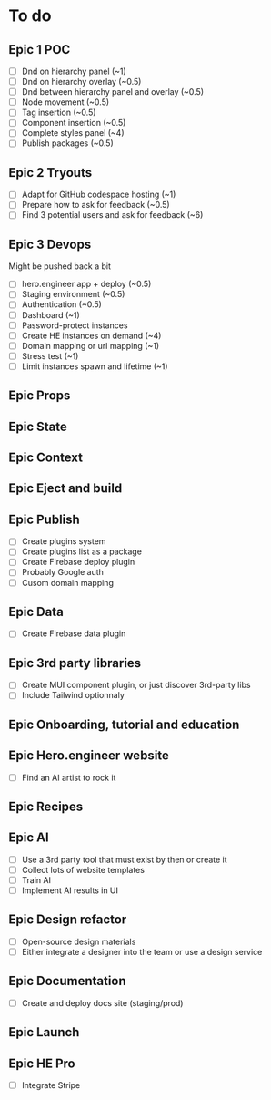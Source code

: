 # To do

## Epic 1 POC

- [ ] Dnd on hierarchy panel (~1)
- [ ] Dnd on hierarchy overlay (~0.5)
- [ ] Dnd between hierarchy panel and overlay (~0.5)
- [ ] Node movement (~0.5)
- [ ] Tag insertion (~0.5)
- [ ] Component insertion (~0.5)
- [ ] Complete styles panel (~4)
- [ ] Publish packages (~0.5)

## Epic 2 Tryouts

- [ ] Adapt for GitHub codespace hosting (~1)
- [ ] Prepare how to ask for feedback (~0.5)
- [ ] Find 3 potential users and ask for feedback (~6)

## Epic 3 Devops

Might be pushed back a bit

- [ ] hero.engineer app + deploy (~0.5)
- [ ] Staging environment (~0.5)
- [ ] Authentication (~0.5)
- [ ] Dashboard (~1)
- [ ] Password-protect instances
- [ ] Create HE instances on demand (~4)
- [ ] Domain mapping or url mapping (~1)
- [ ] Stress test (~1)
- [ ] Limit instances spawn and lifetime (~1)

## Epic Props

## Epic State

## Epic Context

## Epic Eject and build

## Epic Publish

- [ ] Create plugins system
- [ ] Create plugins list as a package
- [ ] Create Firebase deploy plugin
- [ ] Probably Google auth
- [ ] Cusom domain mapping

## Epic Data

- [ ] Create Firebase data plugin

## Epic 3rd party libraries

- [ ] Create MUI component plugin, or just discover 3rd-party libs
- [ ] Include Tailwind optionnaly

## Epic Onboarding, tutorial and education

## Epic Hero.engineer website

- [ ] Find an AI artist to rock it

## Epic Recipes

## Epic AI

- [ ] Use a 3rd party tool that must exist by then or create it
- [ ] Collect lots of website templates
- [ ] Train AI
- [ ] Implement AI results in UI

## Epic Design refactor

- [ ] Open-source design materials
- [ ] Either integrate a designer into the team or use a design service

## Epic Documentation

- [ ] Create and deploy docs site (staging/prod)

## Epic Launch

## Epic HE Pro

-  [ ] Integrate Stripe

